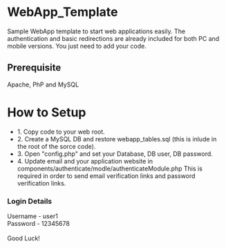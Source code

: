 # WebApp_Template
Sample WebApp template to start web applications easily. The authentication and basic redirections are already included for both PC and mobile versions. You just need to add your code.

<h2>Prerequisite</h2>
Apache, PhP and MySQL

<h1>How to Setup</h1>
<ul>
<li>1. Copy code to your web root.</li>
<li>2. Create a MySQL DB and restore webapp_tables.sql (this is inlude in the root of the sorce code).</li>
<li>3. Open "config.php" and set your Database, DB user, DB password.</li>
<li>4. Update email and your application website in components/authenticate/modle/authenticateModule.php
   This is required in order to send email verification links and password verification links.</li>
</ul>

<h3>Login Details</h3>
Username - user1 <br />
Password - 12345678
<br /><br />
Good Luck!

